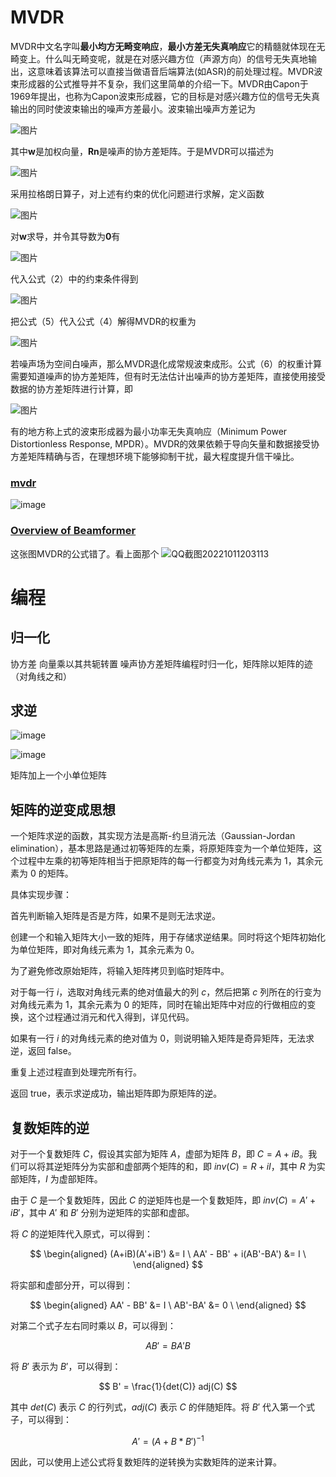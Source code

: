 # MVDR

MVDR中文名字叫**最小均方无畸变响应**，**最小方差无失真响应**它的精髓就体现在无畸变上。什么叫无畸变呢，就是在对感兴趣方位（声源方向）的信号无失真地输出，这意味着该算法可以直接当做语音后端算法(如ASR)的前处理过程。MVDR波束形成器的公式推导并不复杂，我们这里简单的介绍一下。MVDR由Capon于1969年提出，也称为Capon波束形成器，它的目标是对感兴趣方位的信号无失真输出的同时使波束输出的噪声方差最小。波束输出噪声方差记为

![图片](https://mmbiz.qpic.cn/mmbiz_png/R3j7FT5mhhcTCxapPSsCvtbS6aPeErGyrUCfzyq1wroiaJ82TjOsKUx8m0m8urXZ0EMNgHSnyLgbNnnN3xpccSQ/640?wx_fmt=png&wxfrom=5&wx_lazy=1&wx_co=1)

其中**w**是加权向量，**Rn**是噪声的协方差矩阵。于是MVDR可以描述为

![图片](https://mmbiz.qpic.cn/mmbiz_png/R3j7FT5mhhcTCxapPSsCvtbS6aPeErGyI4gTUOTC4vWCkVc2xgC2kjAMcT03px2uefqdicwGLuf4P9blIx92pMg/640?wx_fmt=png&wxfrom=5&wx_lazy=1&wx_co=1)

采用拉格朗日算子，对上述有约束的优化问题进行求解，定义函数  

![图片](https://mmbiz.qpic.cn/mmbiz_jpg/R3j7FT5mhhcTCxapPSsCvtbS6aPeErGyibFXS3TicEJd19t49TEoibya5OOnStglQbnu047ibL3cnWX7iapC7LqJvYQ/640?wx_fmt=jpeg&wxfrom=5&wx_lazy=1&wx_co=1)

对**w**求导，并令其导数为**0**有  

![图片](https://mmbiz.qpic.cn/mmbiz_png/R3j7FT5mhhcTCxapPSsCvtbS6aPeErGy3p2FeEy59ZibM6b5QRGoRoSKuAygJt5JLFTgHZ5SZryRQBnGt1xfBHg/640?wx_fmt=png&wxfrom=5&wx_lazy=1&wx_co=1)

代入公式（2）中的约束条件得到

![图片](https://mmbiz.qpic.cn/mmbiz_png/R3j7FT5mhhfuv2hzIfibxChkeKLDt76CWxeKAXsuC57hMfLiayyN0y3I7XCYcnhYLsXgtJOhFmUGMPUhCTfsQboA/640?wx_fmt=png&wxfrom=5&wx_lazy=1&wx_co=1)

把公式（5）代入公式（4）解得MVDR的权重为

![图片](https://mmbiz.qpic.cn/mmbiz_png/R3j7FT5mhhfuv2hzIfibxChkeKLDt76CWLJS4cgBzgibc5fIjJnhoPrwa3MYHU8OTAicK3dhmKVGIuibiaG3f0ricTSw/640?wx_fmt=png&wxfrom=5&wx_lazy=1&wx_co=1)

若噪声场为空间白噪声，那么MVDR退化成常规波束成形。公式（6）的权重计算需要知道噪声的协方差矩阵，但有时无法估计出噪声的协方差矩阵，直接使用接受数据的协方差矩阵进行计算，即  

![图片](https://mmbiz.qpic.cn/mmbiz_png/R3j7FT5mhhfuv2hzIfibxChkeKLDt76CWNOGgTZmSsgITUzFK6DdSATFvdE8bzmKFcnRiatrJOdlHtmsp8kCPBMQ/640?wx_fmt=png&wxfrom=5&wx_lazy=1&wx_co=1)

有的地方称上式的波束形成器为最小功率无失真响应（Minimum Power Distortionless Response, MPDR）。MVDR的效果依赖于导向矢量和数据接受协方差矩阵精确与否，在理想环境下能够抑制干扰，最大程度提升信干噪比。

### [mvdr](https://www.funcwj.cn/2020/01/13/intro-on-se-and-ss/)

![image](https://cdn.staticaly.com/gh/andyye1999/image-hosting@master/20221011/image.5s0w5jkm9ic0.webp)


### [Overview of Beamformer](https://www.funcwj.cn/2017/11/11/overview-of-beamformer/)


这张图MVDR的公式错了。看上面那个
![QQ截图20221011203113](https://cdn.staticaly.com/gh/andyye1999/image-hosting@master/20221011/QQ截图20221011203113.5p0397nrs7s0.webp)


# 编程

## 归一化

协方差  向量乘以其共轭转置
噪声协方差矩阵编程时归一化，矩阵除以矩阵的迹（对角线之和）

## 求逆

![image](https://cdn.staticaly.com/gh/andyye1999/image-hosting@master/20230307/image.4d7fjzr4hlc0.webp)

![image](https://cdn.staticaly.com/gh/andyye1999/image-hosting@master/20230307/image.6kc3e2y5p700.webp)

矩阵加上一个小单位矩阵 

## 矩阵的逆变成思想

一个矩阵求逆的函数，其实现方法是高斯-约旦消元法（Gaussian-Jordan elimination），基本思路是通过初等矩阵的左乘，将原矩阵变为一个单位矩阵，这个过程中左乘的初等矩阵相当于把原矩阵的每一行都变为对角线元素为 $1$，其余元素为 $0$ 的矩阵。

具体实现步骤：

首先判断输入矩阵是否是方阵，如果不是则无法求逆。

创建一个和输入矩阵大小一致的矩阵，用于存储求逆结果。同时将这个矩阵初始化为单位矩阵，即对角线元素为 $1$，其余元素为 $0$。

为了避免修改原始矩阵，将输入矩阵拷贝到临时矩阵中。

对于每一行 $i$，选取对角线元素的绝对值最大的列 $c$，然后把第 $c$ 列所在的行变为对角线元素为 $1$，其余元素为 $0$ 的矩阵，同时在输出矩阵中对应的行做相应的变换，这个过程通过消元和代入得到，详见代码。

如果有一行 $i$ 的对角线元素的绝对值为 $0$，则说明输入矩阵是奇异矩阵，无法求逆，返回 false。

重复上述过程直到处理完所有行。

返回 true，表示求逆成功，输出矩阵即为原矩阵的逆。

## 复数矩阵的逆

对于一个复数矩阵 $C$，假设其实部为矩阵 $A$，虚部为矩阵 $B$，即 $C = A + iB$。我们可以将其逆矩阵分为实部和虚部两个矩阵的和，即 $inv(C) = R + iI$，其中 $R$ 为实部矩阵，$I$ 为虚部矩阵。

由于 $C$ 是一个复数矩阵，因此 $C$ 的逆矩阵也是一个复数矩阵，即 $inv(C) = A' + iB'$，其中 $A'$ 和 $B'$ 分别为逆矩阵的实部和虚部。

将 $C$ 的逆矩阵代入原式，可以得到：

$$ \begin{aligned} (A+iB)(A'+iB') &= I \ AA' - BB' + i(AB'-BA') &= I \ \end{aligned} $$

将实部和虚部分开，可以得到：

$$ \begin{aligned} AA' - BB' &= I \ AB'-BA' &= 0 \ \end{aligned} $$

对第二个式子左右同时乘以 $B$，可以得到：

$$ AB' = BA' B $$

将 $B'$ 表示为 $B'$，可以得到：

$$ B' = \frac{1}{det(C)} adj(C) $$

其中 $det(C)$ 表示 $C$ 的行列式，$adj(C)$ 表示 $C$ 的伴随矩阵。将 $B'$ 代入第一个式子，可以得到：

$$ A' = (A+B*B')^{-1} $$

因此，可以使用上述公式将复数矩阵的逆转换为实数矩阵的逆来计算。




